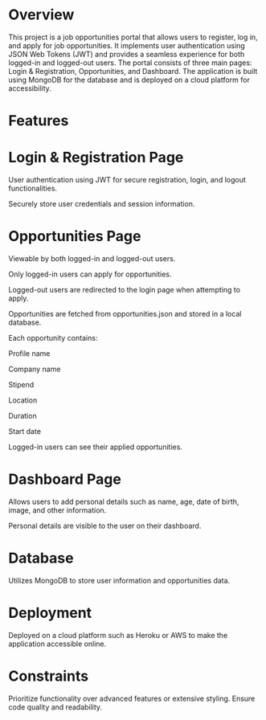 # Overview
This project is a job opportunities portal that allows users to register, log in, and apply for job opportunities. It implements user authentication using JSON Web Tokens (JWT) and provides a seamless experience for both logged-in and logged-out users. The portal consists of three main pages: Login & Registration, Opportunities, and Dashboard. The application is built using MongoDB for the database and is deployed on a cloud platform for accessibility.

# Features 
 # Login & Registration Page
User authentication using JWT for secure registration, login, and logout functionalities.

Securely store user credentials and session information.

# Opportunities Page 
Viewable by both logged-in and logged-out users.

Only logged-in users can apply for opportunities.

Logged-out users are redirected to the login page when attempting to apply.

Opportunities are fetched from opportunities.json and stored in a local database.

Each opportunity contains:

Profile name

Company name

Stipend

Location

Duration

Start date

Logged-in users can see their applied opportunities.

# Dashboard Page
Allows users to add personal details such as name, age, date of birth, image, and other information.

Personal details are visible to the user on their dashboard.

# Database
Utilizes MongoDB to store user information and opportunities data.

# Deployment
Deployed on a cloud platform such as Heroku or AWS to make the application accessible online.

# Constraints
Prioritize functionality over advanced features or extensive styling. Ensure code quality and readability.
